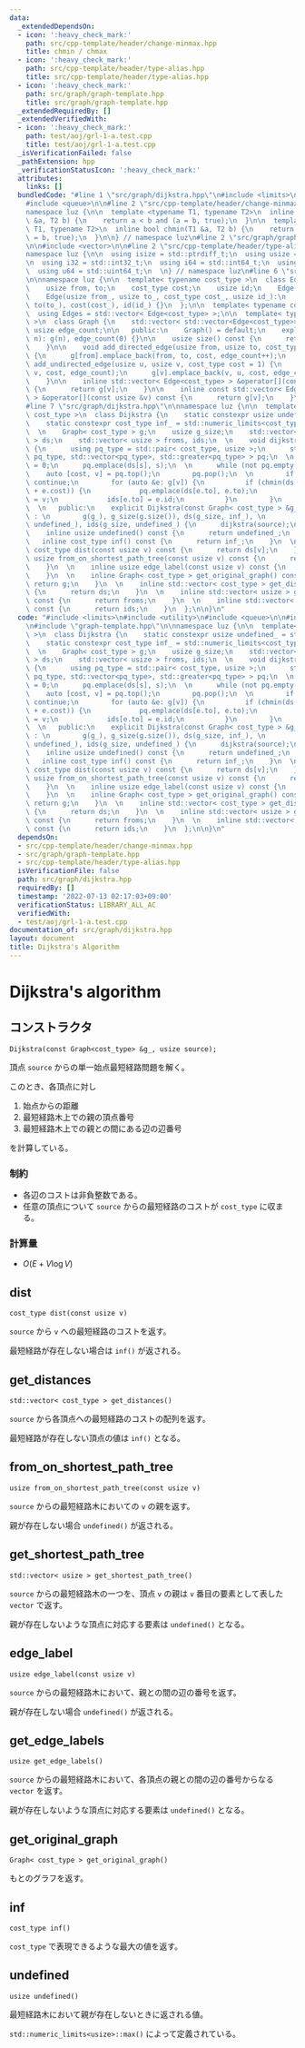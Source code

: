 ```yaml
---
data:
  _extendedDependsOn:
  - icon: ':heavy_check_mark:'
    path: src/cpp-template/header/change-minmax.hpp
    title: chmin / chmax
  - icon: ':heavy_check_mark:'
    path: src/cpp-template/header/type-alias.hpp
    title: src/cpp-template/header/type-alias.hpp
  - icon: ':heavy_check_mark:'
    path: src/graph/graph-template.hpp
    title: src/graph/graph-template.hpp
  _extendedRequiredBy: []
  _extendedVerifiedWith:
  - icon: ':heavy_check_mark:'
    path: test/aoj/grl-1-a.test.cpp
    title: test/aoj/grl-1-a.test.cpp
  _isVerificationFailed: false
  _pathExtension: hpp
  _verificationStatusIcon: ':heavy_check_mark:'
  attributes:
    links: []
  bundledCode: "#line 1 \"src/graph/dijkstra.hpp\"\n#include <limits>\n#include <utility>\n\
    #include <queue>\n\n#line 2 \"src/cpp-template/header/change-minmax.hpp\"\n\n\
    namespace luz {\n\n  template <typename T1, typename T2>\n  inline bool chmax(T1\
    \ &a, T2 b) {\n    return a < b and (a = b, true);\n  }\n\n  template <typename\
    \ T1, typename T2>\n  inline bool chmin(T1 &a, T2 b) {\n    return a > b and (a\
    \ = b, true);\n  }\n\n} // namespace luz\n#line 2 \"src/graph/graph-template.hpp\"\
    \n\n#include <vector>\n\n#line 2 \"src/cpp-template/header/type-alias.hpp\"\n\n\
    namespace luz {\n\n  using isize = std::ptrdiff_t;\n  using usize = std::size_t;\n\
    \n  using i32 = std::int32_t;\n  using i64 = std::int64_t;\n  using u32 = std::uint32_t;\n\
    \  using u64 = std::uint64_t;\n  \n} // namespace luz\n#line 6 \"src/graph/graph-template.hpp\"\
    \n\nnamespace luz {\n\n  template< typename cost_type >\n  class Edge {\n   public:\n\
    \    usize from, to;\n    cost_type cost;\n    usize id;\n    Edge() = default;\n\
    \    Edge(usize from_, usize to_, cost_type cost_, usize id_):\n      from(from_),\
    \ to(to_), cost(cost_), id(id_) {}\n  };\n\n  template< typename cost_type >\n\
    \  using Edges = std::vector< Edge<cost_type> >;\n\n  template< typename cost_type\
    \ >\n  class Graph {\n    std::vector< std::vector<Edge<cost_type>> > g;\n   \
    \ usize edge_count;\n\n   public:\n    Graph() = default;\n    explicit Graph(usize\
    \ n): g(n), edge_count(0) {}\n\n    usize size() const {\n      return g.size();\n\
    \    }\n\n    void add_directed_edge(usize from, usize to, cost_type cost = 1)\
    \ {\n      g[from].emplace_back(from, to, cost, edge_count++);\n    }\n\n    void\
    \ add_undirected_edge(usize u, usize v, cost_type cost = 1) {\n      g[u].emplace_back(u,\
    \ v, cost, edge_count);\n      g[v].emplace_back(v, u, cost, edge_count++);\n\
    \    }\n\n    inline std::vector< Edge<cost_type> > &operator[](const usize &v)\
    \ {\n      return g[v];\n    }\n\n    inline const std::vector< Edge<cost_type>\
    \ > &operator[](const usize &v) const {\n      return g[v];\n    }\n  };\n\n}\n\
    #line 7 \"src/graph/dijkstra.hpp\"\n\nnamespace luz {\n\n  template< typename\
    \ cost_type >\n  class Dijkstra {\n    static constexpr usize undefined_ = std::numeric_limits<usize>::max();\n\
    \    static constexpr cost_type inf_ = std::numeric_limits<cost_type>::max();\n\
    \  \n    Graph< cost_type > g;\n    usize g_size;\n    std::vector< cost_type\
    \ > ds;\n    std::vector< usize > froms, ids;\n  \n    void dijkstra(usize s)\
    \ {\n      using pq_type = std::pair< cost_type, usize >;\n      std::priority_queue<\
    \ pq_type, std::vector<pq_type>, std::greater<pq_type> > pq;\n  \n      ds[s]\
    \ = 0;\n      pq.emplace(ds[s], s);\n  \n      while (not pq.empty()) {\n    \
    \    auto [cost, v] = pq.top();\n        pq.pop();\n  \n        if (ds[v] < cost)\
    \ continue;\n        for (auto &e: g[v]) {\n          if (chmin(ds[e.to], cost\
    \ + e.cost)) {\n            pq.emplace(ds[e.to], e.to);\n            froms[e.to]\
    \ = v;\n            ids[e.to] = e.id;\n          }\n        }\n      }\n    }\n\
    \  \n   public:\n    explicit Dijkstra(const Graph< cost_type > &g_, usize source)\
    \ : \n        g(g_), g_size(g.size()), ds(g_size, inf_), \n        froms(g_size,\
    \ undefined_), ids(g_size, undefined_) {\n      dijkstra(source);\n    }\n  \n\
    \    inline usize undefined() const {\n      return undefined_;\n    }\n  \n \
    \   inline cost_type inf() const {\n      return inf_;\n    }\n  \n    inline\
    \ cost_type dist(const usize v) const {\n      return ds[v];\n    }\n  \n    inline\
    \ usize from_on_shortest_path_tree(const usize v) const {\n      return froms[v];\n\
    \    }\n  \n    inline usize edge_label(const usize v) const {\n      return ids[v];\n\
    \    }\n  \n    inline Graph< cost_type > get_original_graph() const {\n     \
    \ return g;\n    }\n  \n    inline std::vector< cost_type > get_distances() const\
    \ {\n      return ds;\n    }\n  \n    inline std::vector< usize > get_shortest_path_tree()\
    \ const {\n      return froms;\n    }\n  \n    inline std::vector< usize > get_edge_labels()\
    \ const {\n      return ids;\n    }\n  };\n\n}\n"
  code: "#include <limits>\n#include <utility>\n#include <queue>\n\n#include \"../cpp-template/header/change-minmax.hpp\"\
    \n#include \"graph-template.hpp\"\n\nnamespace luz {\n\n  template< typename cost_type\
    \ >\n  class Dijkstra {\n    static constexpr usize undefined_ = std::numeric_limits<usize>::max();\n\
    \    static constexpr cost_type inf_ = std::numeric_limits<cost_type>::max();\n\
    \  \n    Graph< cost_type > g;\n    usize g_size;\n    std::vector< cost_type\
    \ > ds;\n    std::vector< usize > froms, ids;\n  \n    void dijkstra(usize s)\
    \ {\n      using pq_type = std::pair< cost_type, usize >;\n      std::priority_queue<\
    \ pq_type, std::vector<pq_type>, std::greater<pq_type> > pq;\n  \n      ds[s]\
    \ = 0;\n      pq.emplace(ds[s], s);\n  \n      while (not pq.empty()) {\n    \
    \    auto [cost, v] = pq.top();\n        pq.pop();\n  \n        if (ds[v] < cost)\
    \ continue;\n        for (auto &e: g[v]) {\n          if (chmin(ds[e.to], cost\
    \ + e.cost)) {\n            pq.emplace(ds[e.to], e.to);\n            froms[e.to]\
    \ = v;\n            ids[e.to] = e.id;\n          }\n        }\n      }\n    }\n\
    \  \n   public:\n    explicit Dijkstra(const Graph< cost_type > &g_, usize source)\
    \ : \n        g(g_), g_size(g.size()), ds(g_size, inf_), \n        froms(g_size,\
    \ undefined_), ids(g_size, undefined_) {\n      dijkstra(source);\n    }\n  \n\
    \    inline usize undefined() const {\n      return undefined_;\n    }\n  \n \
    \   inline cost_type inf() const {\n      return inf_;\n    }\n  \n    inline\
    \ cost_type dist(const usize v) const {\n      return ds[v];\n    }\n  \n    inline\
    \ usize from_on_shortest_path_tree(const usize v) const {\n      return froms[v];\n\
    \    }\n  \n    inline usize edge_label(const usize v) const {\n      return ids[v];\n\
    \    }\n  \n    inline Graph< cost_type > get_original_graph() const {\n     \
    \ return g;\n    }\n  \n    inline std::vector< cost_type > get_distances() const\
    \ {\n      return ds;\n    }\n  \n    inline std::vector< usize > get_shortest_path_tree()\
    \ const {\n      return froms;\n    }\n  \n    inline std::vector< usize > get_edge_labels()\
    \ const {\n      return ids;\n    }\n  };\n\n}\n"
  dependsOn:
  - src/cpp-template/header/change-minmax.hpp
  - src/graph/graph-template.hpp
  - src/cpp-template/header/type-alias.hpp
  isVerificationFile: false
  path: src/graph/dijkstra.hpp
  requiredBy: []
  timestamp: '2022-07-13 02:17:03+09:00'
  verificationStatus: LIBRARY_ALL_AC
  verifiedWith:
  - test/aoj/grl-1-a.test.cpp
documentation_of: src/graph/dijkstra.hpp
layout: document
title: Dijkstra's Algorithm
---
```


# Dijkstra's algorithm
## コンストラクタ
```
Dijkstra(const Graph<cost_type> &g_, usize source);
```

頂点 `source` からの単一始点最短経路問題を解く。

このとき、各頂点に対し

1. 始点からの距離
1. 最短経路木上での親の頂点番号
1. 最短経路木上での親との間にある辺の辺番号

を計算している。

### 制約
- 各辺のコストは非負整数である。
- 任意の頂点について `source` からの最短経路のコストが `cost_type` に収まる。

### 計算量
- $O(E + V \log V)$

## dist
```
cost_type dist(const usize v)
```

`source` から `v` への最短経路のコストを返す。

最短経路が存在しない場合は `inf()` が返される。

## get_distances
```
std::vector< cost_type > get_distances()
```

`source` から各頂点への最短経路のコストの配列を返す。

最短経路が存在しない頂点の値は `inf()` となる。

## from_on_shortest_path_tree
```
usize from_on_shortest_path_tree(const usize v)
```

`source` からの最短経路木においての `v` の親を返す。

親が存在しない場合 `undefined()` が返される。

## get_shortest_path_tree
```
std::vector< usize > get_shortest_path_tree()
```

`source` からの最短経路木の一つを、頂点 `v` の親は `v` 番目の要素として表した `vector` で返す。

親が存在しないような頂点に対応する要素は `undefined()` となる。

## edge_label
```
usize edge_label(const usize v)
```

`source` からの最短経路木において、親との間の辺の番号を返す。

親が存在しない場合 `undefined()` が返される。

## get_edge_labels
```
usize get_edge_labels()
```

`source` からの最短経路木において、各頂点の親との間の辺の番号からなる `vector` を返す。

親が存在しないような頂点に対応する要素は `undefined()` となる。

## get_original_graph
```
Graph< cost_type > get_original_graph()
```

もとのグラフを返す。

## inf
```
cost_type inf()
```

`cost_type` で表現できるような最大の値を返す。

## undefined
```
usize undefined()
```

最短経路木において親が存在しないときに返される値。

`std::numeric_limits<usize>::max()` によって定義されている。
